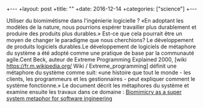 +---
+layout: post
+title:  ""
+date:   2016-12-14 
+categories: ["science"]
+---

Utiliser du biomimétisme dans l'ingénierie logicielle ? 
«En adoptant les modèles de la nature, nous pourrions espérer travailler plus durablement et produire des produits plus durables.» Est-ce que cela pourrait être un moyen de changer le paradigme que nous cherchions? Le développement de produits logiciels durables.Le développement de logiciels de métaphore du système a été adopté comme une pratique de base par la communauté agile.Cent Beck, auteur de Extreme Programming Explained 2000, [wiki https://fr.m.wikipedia.org/ Wiki / Extreme_programming] définit une métaphore du système comme suit: «une histoire que tout le monde - les clients, les programmeurs et les gestionnaires - peut expliquer comment le système fonctionne.» Le document décrit les métaphores du système et examine ensuite les travaux dans ce domaine : [Biomimicry as a super system metaphor for software ingineering](https://www.researchgate.net/publication/228669301_Biomimicry_as_a_super_systems_metaphor_for_software_engineering)
